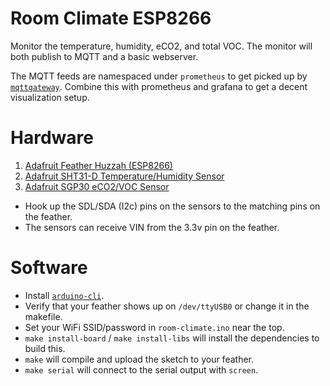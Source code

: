 # Room Climate ESP8266

Monitor the temperature, humidity, eCO2, and total VOC. The monitor will both publish to MQTT and a basic webserver.

The MQTT feeds are namespaced under `prometheus` to get picked up by [`mqttgateway`](https://github.com/inuits/mqttgateway). Combine this with prometheus and grafana to get a decent visualization setup.


# Hardware
1. [Adafruit Feather Huzzah (ESP8266)](https://www.adafruit.com/product/2821)
2. [Adafruit SHT31-D Temperature/Humidity Sensor](https://www.adafruit.com/product/2857)
3. [Adafruit SGP30 eCO2/VOC Sensor](https://www.adafruit.com/product/3709)

- Hook up the SDL/SDA (I2c) pins on the sensors to the matching pins on the feather.
- The sensors can receive VIN from the 3.3v pin on the feather.


# Software
- Install [`arduino-cli`](https://github.com/arduino/arduino-cli).
- Verify that your feather shows up on `/dev/ttyUSB0` or change it in the makefile.
- Set your WiFi SSID/password in `room-climate.ino` near the top.
- `make install-board` / `make install-libs` will install the dependencies to build this.
- `make` will compile and upload the sketch to your feather.
- `make serial` will connect to the serial output with `screen`.
